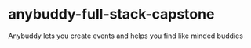 # anybuddy-full-stack-capstone
Anybuddy lets you create events and helps you find like minded buddies 
